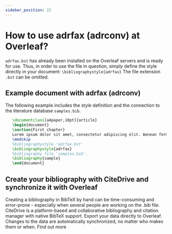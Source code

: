 ```yaml
---
sidebar_position: 22
---
```


# How to use adrfax (adrconv) at Overleaf?
`adrfax.bst` has already been installed on the Overleaf servers and is ready for use. Thus, in order to use the file in question, simply define the style directly in your document: `\bibliographystyle{adrfax}` The file extension `.bst` can be omitted.

## Example document with adrfax (adrconv)
The following example includes the style definition and the connection to the literature database `samples.bib`.
```tex
   \documentclass[a4paper,10pt]{article}
   \begin{document}
   \section{First chapter}
   Lorem ipsum dolor sit amet, consectetur adipiscing elit. Aenean fermentum justo massa, ut maximus mauris sodales et. Aenean vel elit a erat rhoncus pharetra.
   \medskip
   %bibliographystyle 'adrfax.bst'
   \bibliographystyle{adrfax}
   %bibliography file 'samples.bib'.
   \bibliography{sample}
   \end{document}
```

## Create your bibliography with CiteDrive and synchronize it with Overleaf
Creating a bibliography in BibTeX by hand can be time-consuming and error-prone - especially when several people are working on the .bib file. CiteDrive is a platform-based and collaborative bibliography and citation manager with native BibTeX support. Export your data directly to Overleaf. Changes to the data are automatically synchronized, no matter who makes them or when. Find out more